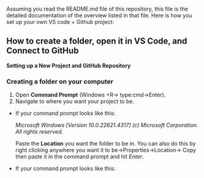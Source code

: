 Assuming you read the README.md file of this repository, this file is the detailed documentation of the overview listed in that file.
Here is how you set up your own VS code + Github project:
## How to create a folder, open it in VS Code, and Connect to GitHub
**Setting up a New Project and GitHub Repository**
### Creating a folder on your computer
1. Open **Command Prompt** (Windows +R-> type:cmd->Enter).
2. Navigate to where you want your project to be.
- If your command prompt looks like this:

   *Microsoft Windows [Version 10.0.22621.4317]
(c) Microsoft Corporation. All rights reserved.*

  Paste the **Location** you want the folder to be in. You can also do this by right clicking anywhere you want it to be->Properties->Location-> Copy then paste it in the command prompt and hit *Enter*.
- If  your command prompt looks like this: